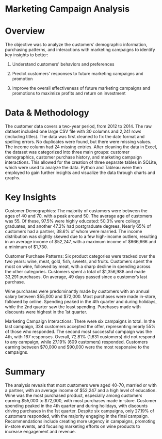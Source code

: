 # Marketing Campaign Analysis


# Overview
The objective was to analyze the customers’ demographic information, purchasing patterns, and interactions with marketing campaigns to identify key insights to better:

1. Understand customers' behaviors and preferences
   
2. Predict customers' responses to future marketing campaigns and promotion
   
3. Improve the overall effectiveness of future marketing campaigns and promotions to maximize profits and return on investment

# Data & Methodology
The customer data covers a two-year period, from 2012 to 2014. The raw dataset included one large CSV file with 30 columns and 2,241 rows (including titles). The data was first cleaned to fix the date format and spelling errors. No duplicates were found, but there were missing values. The income column had 24 missing entries. After cleaning the data in Excel, the dataset was categorized into three main groups: customer demographics, customer purchase history, and marketing campaign interactions. This allowed for the creation of three separate tables in SQLite, which were used to analyze the data. Python and Tableau were then employed to gain further insights and visualize the data through charts and graphs.

# Key Insights
Customer Demographics:
The majority of customers were between the ages of 40 and 70, with a peak around 50. The average age of customers was 55. Of these, 97.5% were highly educated: 50.3% were college graduates, and another 47.3% had postgraduate degrees. Nearly 65% of customers had a partner, 38.6% of whom were married. The income distribution was slightly skewed due to a few high-income outliers, resulting in an average income of $52,247, with a maximum income of $666,666 and a minimum of $1,730.

Customer Purchase Patterns:
Six product categories were tracked over the two years: wine, meat, gold, fish, sweets, and fruits. Customers spent the most on wine, followed by meat, with a sharp decline in spending across the other categories. Customers spent a total of $1,356,988 and made 33,291 purchases. On average, 49 days passed since a customer’s last purchase.

Wine purchases were predominantly made by customers with an annual salary between $55,000 and $72,000. Most purchases were made in-store, followed by online. Spending peaked in the 4th quarter and during holidays, while the 2nd quarter saw the least spending. Purchases made with discounts were highest in the 1st quarter.

Marketing Campaign Interactions:
There were six campaigns in total. In the last campaign, 334 customers accepted the offer, representing nearly 55% of those who responded. The second most successful campaign was the 4th, with 167 responses. Overall, 72.81% (1,631 customers) did not respond to any campaign, while 27.19% (609 customers) responded. Customers earning between $70,000 and $90,000 were the most responsive to the campaigns.

# Summary
The analysis reveals that most customers were aged 40-70, married or with a partner, with an average income of $52,247 and a high level of education. Wine was the most purchased product, especially among customers earning $55,000 to $72,000, with most purchases made in-store. Customer spending peaked in the 4th quarter and during holidays, with discounts driving purchases in the 1st quarter. Despite six campaigns, only 27.19% of customers responded, with the majority engaging in the final campaign. Recommendations include creating more urgency in campaigns, promoting in-store events, and focusing marketing efforts on wine products to increase engagement and revenue.






